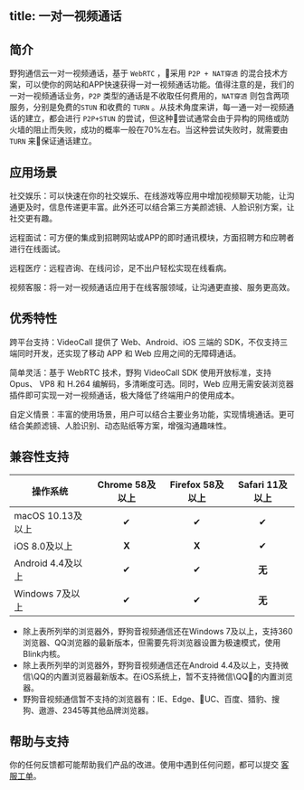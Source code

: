 title: 一对一视频通话
---



## 简介

野狗通信云一对一视频通话，基于 `WebRTC` ，采用 `P2P + NAT穿透` 的混合技术方案，可以使你的网站和APP快速获得一对一视频通话功能。值得注意的是，我们的一对一视频通话业务，`P2P` 类型的通话是不收取任何费用的，`NAT穿透` 则包含两项服务，分别是免费的`STUN` 和收费的 `TURN` 。从技术角度来讲，每一通一对一视频通话的建立，都会进行 `P2P+STUN` 的尝试，但这种尝试通常会由于异构的网络或防火墙的阻止而失败，成功的概率一般在70%左右。当这种尝试失败时，就需要由 `TURN` 来保证通话建立。


## 应用场景

社交娱乐：可以快速在你的社交娱乐、在线游戏等应用中增加视频聊天功能，让沟通更及时，信息传递更丰富。此外还可以结合第三方美颜滤镜、人脸识别方案，让社交更有趣。

远程面试：可方便的集成到招聘网站或APP的即时通讯模块，方面招聘方和应聘者进行在线面试。

远程医疗：远程咨询、在线问诊，足不出户轻松实现在线看病。

视频客服：将一对一视频通话应用于在线客服领域，让沟通更直接、服务更高效。

## 优秀特性

跨平台支持：VideoCall 提供了 Web、Android、iOS 三端的 SDK，不仅支持三端同时开发，还实现了移动 APP 和 Web 应用之间的无障碍通话。

简单灵活：基于 WebRTC 技术，野狗 VideoCall SDK 使用开放标准，支持 Opus、 VP8 和 H.264 编解码，多清晰度可选。同时，Web 应用无需安装浏览器插件即可实现一对一视频通话，极大降低了终端用户的使用成本。

自定义情景：丰富的使用场景，用户可以结合主要业务功能，实现情境通话。更可结合美颜滤镜、人脸识别、动态贴纸等方案，增强沟通趣味性。

## 兼容性支持

| 操作系统       |Chrome 58及以上|Firefox 58及以上|Safari 11及以上| 
| ------------- | :--------------: | :------------: | :------------: |
| macOS 10.13及以上  |✔|✔|✔|
| iOS 8.0及以上      |**X**|**X**|✔|
| Android 4.4及以上  |✔|✔|**无**|
| Windows 7及以上    |✔|✔|**无**|

- 除上表所列举的浏览器外，野狗音视频通信还在Windows 7及以上，支持360浏览器、QQ浏览器的最新版本，但需要先将浏览器设置为极速模式，使用Blink内核。
- 除上表所列举的浏览器外，野狗音视频通信还在Android 4.4及以上，支持微信\QQ的内置浏览器最新版本。在iOS系统上，暂不支持微信\QQ的内置浏览器。
- 野狗音视频通信暂不支持的浏览器有：IE、Edge、UC、百度、猎豹、搜狗、遨游、2345等其他品牌浏览器。


## 帮助与支持

你的任何反馈都可能帮助我们产品的改进。使用中遇到任何问题，都可以提交 [客服工单](https://wilddog.kf5.com/user/login/?_ga=1.87552923.207002905.1448960317)。
